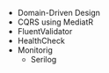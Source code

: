 
* Domain-Driven Design
* CQRS using MediatR
* FluentValidator
* HealthCheck
* Monitorig
  * Serilog